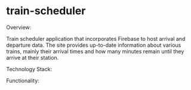 # train-scheduler
Overview:

Train scheduler application that incorporates Firebase to host arrival and departure data. The site provides up-to-date information about various trains, mainly their arrival times and how many minutes remain until they arrive at their station.

Technology Stack: 

Functionality: 
